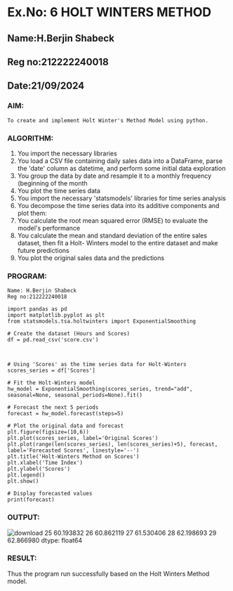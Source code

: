 # Ex.No: 6 HOLT WINTERS METHOD

## Name:H.Berjin Shabeck
## Reg no:212222240018
## Date:21/09/2024

### AIM:
    To create and implement Holt Winter's Method Model using python.

### ALGORITHM:
1. You import the necessary libraries
2. You load a CSV file containing daily sales data into a DataFrame, parse the 'date' column as
datetime, and perform some initial data exploration
3. You group the data by date and resample it to a monthly frequency (beginning of the month
4. You plot the time series data
5. You import the necessary 'statsmodels' libraries for time series analysis
6. You decompose the time series data into its additive components and plot them:
7. You calculate the root mean squared error (RMSE) to evaluate the model's performance
8. You calculate the mean and standard deviation of the entire sales dataset, then fit a Holt-
Winters model to the entire dataset and make future predictions
9. You plot the original sales data and the predictions
### PROGRAM:
```
Name: H.Berjin Shabeck
Reg no:212222240018

import pandas as pd
import matplotlib.pyplot as plt
from statsmodels.tsa.holtwinters import ExponentialSmoothing

# Create the dataset (Hours and Scores)
df = pd.read_csv('score.csv')



# Using 'Scores' as the time series data for Holt-Winters
scores_series = df['Scores']

# Fit the Holt-Winters model
hw_model = ExponentialSmoothing(scores_series, trend="add", seasonal=None, seasonal_periods=None).fit()

# Forecast the next 5 periods
forecast = hw_model.forecast(steps=5)

# Plot the original data and forecast
plt.figure(figsize=(10,6))
plt.plot(scores_series, label='Original Scores')
plt.plot(range(len(scores_series), len(scores_series)+5), forecast, label='Forecasted Scores', linestyle='--')
plt.title('Holt-Winters Method on Scores')
plt.xlabel('Time Index')
plt.ylabel('Scores')
plt.legend()
plt.show()

# Display forecasted values
print(forecast)
```

### OUTPUT:
![download](https://github.com/user-attachments/assets/8cee85ec-153b-42fd-8455-406b5e14c584)
25    60.193832
26    60.862119
27    61.530406
28    62.198693
29    62.866980
dtype: float64
### RESULT:
Thus the program run successfully based on the Holt Winters Method model.

